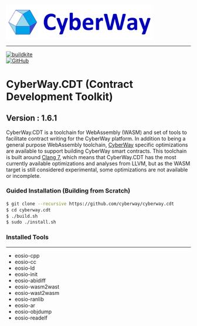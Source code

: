 <img width="400" src="./docs/logo.jpg" />  

*****  
[![buildkite](https://badge.buildkite.com/50fd0625df4022ddefd42d5ff09b803ee4d684994b1463447d.svg?branch=master)](https://buildkite.com/cyberway.cdt)  
[![GitHub](https://img.shields.io/github/license/cyberway/cyberway.cdt.svg)](https://github.com/cyberway/cyberway.cdt/blob/master/LICENSE)  

# CyberWay.CDT (Contract Development Toolkit)
## Version : 1.6.1


CyberWay.CDT is a toolchain for WebAssembly (WASM) and set of tools to facilitate contract writing for the CyberWay platform.  In addition to being a general purpose WebAssembly toolchain, [CyberWay](https://github.com/cyberway/cyberway) specific optimizations are available to support building CyberWay smart contracts.  This toolchain is built around [Clang 7](https://github.com/eosio/llvm), which means that CyberWay.CDT has the most currently available optimizations and analyses from LLVM, but as the WASM target is still considered experimental, some optimizations are not available or incomplete.


### Guided Installation (Building from Scratch)
```sh
$ git clone --recursive https://github.com/cyberway/cyberway.cdt
$ cd cyberway.cdt
$ ./build.sh
$ sudo ./install.sh
```

### Installed Tools
---
* eosio-cpp
* eosio-cc
* eosio-ld
* eosio-init
* eosio-abidiff
* eosio-wasm2wast
* eosio-wast2wasm
* eosio-ranlib
* eosio-ar
* eosio-objdump
* eosio-readelf
